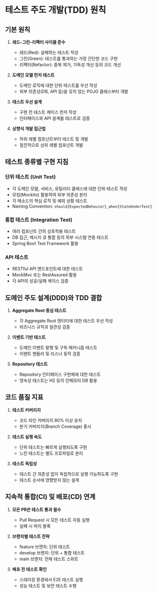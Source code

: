 # 테스트 주도 개발(TDD) 원칙

## 기본 원칙

1. **레드-그린-리팩터 사이클 준수**
   - 레드(Red): 실패하는 테스트 작성
   - 그린(Green): 테스트를 통과하는 가장 간단한 코드 구현
   - 리팩터(Refactor): 중복 제거, 가독성 개선 등의 코드 개선

2. **도메인 모델 먼저 테스트**
   - 도메인 로직에 대한 단위 테스트를 우선 작성
   - 외부 의존성(DB, API 등)을 갖지 않는 POJO 클래스부터 개발

3. **테스트 우선 설계**
   - 구현 전 테스트 케이스 먼저 작성
   - 인터페이스와 API 설계를 테스트로 검증

4. **상향식 개발 접근법**
   - 하위 레벨 컴포넌트부터 테스트 및 개발
   - 점진적으로 상위 레벨 컴포넌트 개발

## 테스트 종류별 구현 지침

### 단위 테스트 (Unit Test)
- 각 도메인 모델, 서비스, 유틸리티 클래스에 대한 단위 테스트 작성
- 모킹(Mockito) 활용하여 외부 의존성 분리
- 각 메소드의 핵심 로직 및 예외 상황 테스트
- Naming Convention: `should{ExpectedBehavior}_when{StateUnderTest}`

### 통합 테스트 (Integration Test)
- 여러 컴포넌트 간의 상호작용 테스트
- DB 접근, 메시지 큐 통합 등의 외부 시스템 연동 테스트
- Spring Boot Test Framework 활용

### API 테스트
- RESTful API 엔드포인트에 대한 테스트
- MockMvc 또는 RestAssured 활용
- 각 API의 성공/실패 케이스 검증

## 도메인 주도 설계(DDD)와 TDD 결합

1. **Aggregate Root 중심 테스트**
   - 각 Aggregate Root 엔티티에 대한 테스트 우선 작성
   - 비즈니스 규칙과 일관성 검증

2. **이벤트 기반 테스트**
   - 도메인 이벤트 발행 및 구독 메커니즘 테스트
   - 이벤트 핸들러 및 리스너 동작 검증

3. **Repository 테스트**
   - Repository 인터페이스 구현체에 대한 테스트
   - 영속성 테스트는 H2 등의 인메모리 DB 활용

## 코드 품질 지표

1. **테스트 커버리지**
   - 코드 라인 커버리지 80% 이상 유지
   - 분기 커버리지(Branch Coverage) 중시

2. **테스트 실행 속도**
   - 단위 테스트는 빠르게 실행되도록 구현
   - 느린 테스트는 별도 프로파일로 분리

3. **테스트 독립성**
   - 테스트 간 의존성 없이 독립적으로 실행 가능하도록 구현
   - 테스트 순서에 영향받지 않는 설계

## 지속적 통합(CI) 및 배포(CD) 연계

1. **모든 PR은 테스트 통과 필수**
   - Pull Request 시 모든 테스트 자동 실행
   - 실패 시 머지 블록

2. **브랜치별 테스트 전략**
   - feature 브랜치: 단위 테스트
   - develop 브랜치: 단위 + 통합 테스트
   - main 브랜치: 전체 테스트 스위트

3. **배포 전 테스트 확인**
   - 스테이징 환경에서 E2E 테스트 실행
   - 성능 테스트 및 보안 테스트 수행